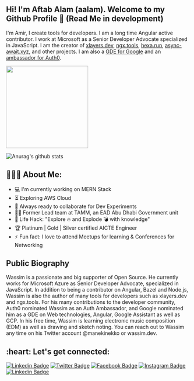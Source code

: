 ## Hi! I'm Aftab Alam (aalam). Welcome to my Github Profile 👋 (Read Me in development)

I'm Amir, I create tools for developers. I am a long time Angular active contributor. I work at Microsoft as a Senior Developer Advocate specialized in JavaScript. I am the creator of [xlayers.dev](https://xlayers.dev), [ngx.tools](https://www.ngx.tools), [hexa.run](https://www.hexa.run), [async-await.xyz](https://async-await.xyz), and other projects. I am also a [GDE for Google](https://developers.google.com/community/experts/directory/profile/profile-wassim_chegham) and an [ambassador for Auth0](https://auth0.com/ambassador-program).



<!-- <a href="https://github.com/AmirMustafa">
  <img height="225" src="https://github-readme-stats.vercel.app/api?username=AmirMustafa&show_icons=true&theme=dark&include_all_commits=true&count_private=true"/>
  <img height="225" src="https://github-readme-stats.vercel.app/api/top-langs/?username=AmirMustafa&theme=dark"/>
</a>

-->

<a href="https://github.com/AmirMustafa">
  <img height="225" src="https://github-readme-stats.vercel.app/api?username=AmirMustafa&show_icons=true&theme=dark&include_all_commits=true&count_private=true"/>
</a>

![Anurag's github stats](https://github-readme-stats.vercel.app/api?username=AmirMustafa)

<h2 align="left">👨🏻‍💻 About Me:</h2>

- :computer: I'm currently working on MERN Stack
- :hourglass_flowing_sand:  Exploring AWS Cloud
- :rocket: Always ready to collaborate for Dev Experiments
- :man_technologist: Former Lead team at TAMM, an EAD Abu Dhabi Government unit
- :dart: Life Hack: "Explore :fire: and Explode :bomb: with knowledge" 
- :trophy: Platinum | Gold | Silver certified AICTE Engineer
- :zap: Fun fact: I love to attend Meetups for learning & Conferences for Networking<br>



## Public Biography

Wassim is a passionate and big supporter of Open Source. He currently works for Microsoft Azure as Senior Developer Advocate, specialized in JavaScript. In addition to being a contributor on Angular, Bazel and Node.js, Wassim is also the author of many tools for developers such as xlayers.dev and ngx.tools.
For his many contributions to the developer community, Auth0 nominated Wassim as an Auth Ambassador, and Google nominated him as a GDE on Web technologies, Angular, Google Assistant as well as GCP. In his free time, Wassim is learning electronic music composition (EDM) as well as drawing and sketch noting. You can reach out to Wassim any time on his Twitter account @manekinekko or wassim.dev.


<h2 align="left">:heart: Let's get connected:</h2>

[![Linkedin Badge](https://img.shields.io/badge/-sivramshastri-blue?style=flat-square&logo=Linkedin&logoColor=white&link=https://www.linkedin.com/in/imsivram1999/)](https://www.linkedin.com/in/sivramshastri) [![Twitter Badge](https://img.shields.io/badge/-@prince__shivaram-1ca0f1?style=flat-square&labelColor=1ca0f1&logo=twitter&logoColor=white&link=https://twitter.com/prince_shivaram)](https://twitter.com/prince_shivaram) [![Facebook Badge](https://img.shields.io/badge/-@prince__shivaram-3b5998?style=flat-square&labelColor=3b5998&logo=facebook&logoColor=white&link=https://www.facebook.com/jonnalagadda.shivaram)](https://www.facebook.com/jonnalagadda.shivaram) [![Instagram Badge](https://img.shields.io/badge/-@prince__shivaram-D7008A?style=flat-square&labelColor=D7008A&logo=Instagram&logoColor=white&link=https://www.instagram.com/itz.me____p.r.i.n.c.e_____/)](https://www.instagram.com/itz.me____p.r.i.n.c.e_____/)
[![Linkedin Badge](https://img.shields.io/badge/-Sivram.tech-blueviolet?style=flat-square&logo=appveyor&logoColor=white&link=https://sivram.tech/)](https://sivram.tech/)
